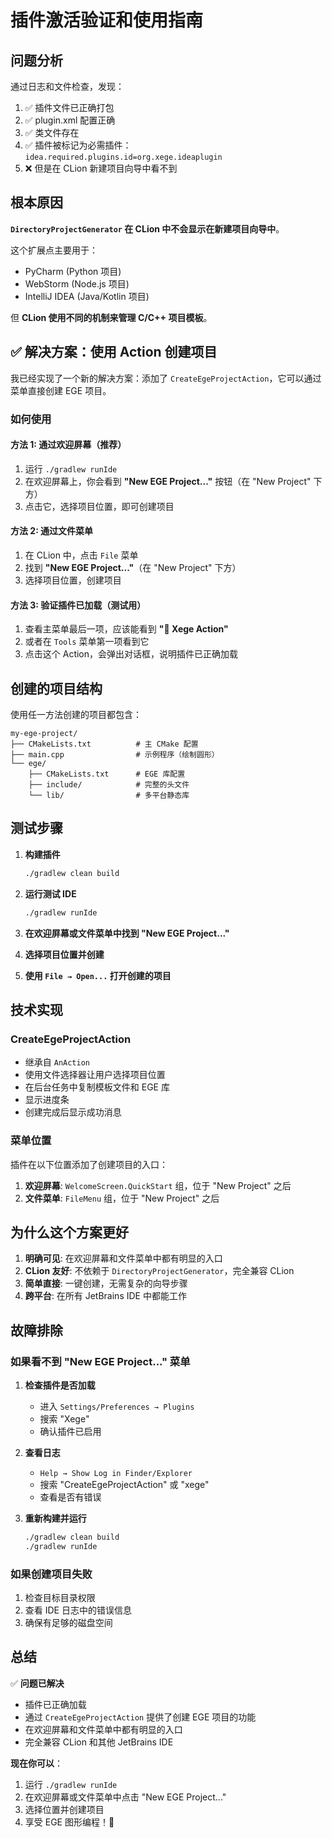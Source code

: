 # 插件激活验证和使用指南

## 问题分析

通过日志和文件检查，发现：
1. ✅ 插件文件已正确打包
2. ✅ plugin.xml 配置正确
3. ✅ 类文件存在
4. ✅ 插件被标记为必需插件：`idea.required.plugins.id=org.xege.ideaplugin`
5. ❌ 但是在 CLion 新建项目向导中看不到

## 根本原因

**`DirectoryProjectGenerator` 在 CLion 中不会显示在新建项目向导中**。

这个扩展点主要用于：
- PyCharm (Python 项目)
- WebStorm (Node.js 项目)
- IntelliJ IDEA (Java/Kotlin 项目)

但 **CLion 使用不同的机制来管理 C/C++ 项目模板**。

## ✅ 解决方案：使用 Action 创建项目

我已经实现了一个新的解决方案：添加了 `CreateEgeProjectAction`，它可以通过菜单直接创建 EGE 项目。

### 如何使用

#### 方法 1: 通过欢迎屏幕（推荐）

1. 运行 `./gradlew runIde`
2. 在欢迎屏幕上，你会看到 **"New EGE Project..."** 按钮（在 "New Project" 下方）
3. 点击它，选择项目位置，即可创建项目

#### 方法 2: 通过文件菜单

1. 在 CLion 中，点击 `File` 菜单
2. 找到 **"New EGE Project..."**（在 "New Project" 下方）
3. 选择项目位置，创建项目

#### 方法 3: 验证插件已加载（测试用）

1. 查看主菜单最后一项，应该能看到 **"🚀 Xege Action"**
2. 或者在 `Tools` 菜单第一项看到它
3. 点击这个 Action，会弹出对话框，说明插件已正确加载

## 创建的项目结构

使用任一方法创建的项目都包含：

```
my-ege-project/
├── CMakeLists.txt          # 主 CMake 配置
├── main.cpp                # 示例程序（绘制圆形）
└── ege/
    ├── CMakeLists.txt      # EGE 库配置
    ├── include/            # 完整的头文件
    └── lib/                # 多平台静态库
```

## 测试步骤

1. **构建插件**
   ```bash
   ./gradlew clean build
   ```

2. **运行测试 IDE**
   ```bash
   ./gradlew runIde
   ```

3. **在欢迎屏幕或文件菜单中找到 "New EGE Project..."**

4. **选择项目位置并创建**

5. **使用 `File → Open...` 打开创建的项目**

## 技术实现

### CreateEgeProjectAction

- 继承自 `AnAction`
- 使用文件选择器让用户选择项目位置
- 在后台任务中复制模板文件和 EGE 库
- 显示进度条
- 创建完成后显示成功消息

### 菜单位置

插件在以下位置添加了创建项目的入口：

1. **欢迎屏幕**: `WelcomeScreen.QuickStart` 组，位于 "New Project" 之后
2. **文件菜单**: `FileMenu` 组，位于 "New Project" 之后

## 为什么这个方案更好

1. **明确可见**: 在欢迎屏幕和文件菜单中都有明显的入口
2. **CLion 友好**: 不依赖于 `DirectoryProjectGenerator`，完全兼容 CLion
3. **简单直接**: 一键创建，无需复杂的向导步骤
4. **跨平台**: 在所有 JetBrains IDE 中都能工作

## 故障排除

### 如果看不到 "New EGE Project..." 菜单

1. **检查插件是否加载**
   - 进入 `Settings/Preferences → Plugins`
   - 搜索 "Xege"
   - 确认插件已启用

2. **查看日志**
   - `Help → Show Log in Finder/Explorer`
   - 搜索 "CreateEgeProjectAction" 或 "xege"
   - 查看是否有错误

3. **重新构建并运行**
   ```bash
   ./gradlew clean build
   ./gradlew runIde
   ```

### 如果创建项目失败

1. 检查目标目录权限
2. 查看 IDE 日志中的错误信息
3. 确保有足够的磁盘空间

## 总结

✅ **问题已解决**

- 插件已正确加载
- 通过 `CreateEgeProjectAction` 提供了创建 EGE 项目的功能
- 在欢迎屏幕和文件菜单中都有明显的入口
- 完全兼容 CLion 和其他 JetBrains IDE

**现在你可以**：
1. 运行 `./gradlew runIde`
2. 在欢迎屏幕或文件菜单中点击 "New EGE Project..."
3. 选择位置并创建项目
4. 享受 EGE 图形编程！🎨

